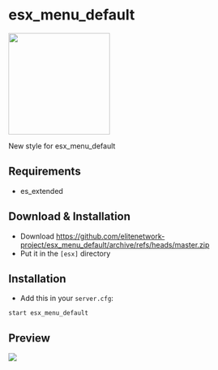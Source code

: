# esx_menu_default

<img src="https://i.imgur.com/UE1mLlB.png" width="200px" height="200px" align="center">

New style for esx_menu_default

## Requirements

- es_extended

## Download & Installation

- Download https://github.com/elitenetwork-project/esx_menu_default/archive/refs/heads/master.zip
- Put it in the `[esx]` directory

## Installation

- Add this in your `server.cfg`:

```
start esx_menu_default
```

## Preview

<img src="https://imgur.com/a/2XaldPq.png">
